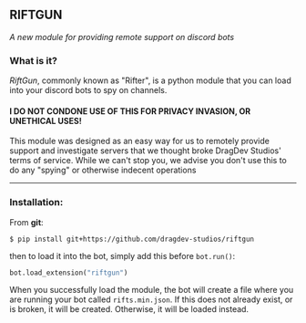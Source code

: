 ## RIFTGUN
*A new module for providing remote support on discord bots*

### What is it?
*RiftGun*, commonly known as "Rifter", is a python module that
you can load into your discord bots to spy on channels.

#### I DO NOT CONDONE USE OF THIS FOR PRIVACY INVASION, OR UNETHICAL USES!
This module was designed as an easy way for us to remotely provide 
support and investigate servers that we thought broke DragDev Studios'
terms of service. While we can't stop you, we advise you don't use this 
to do any "spying" or otherwise indecent operations

---
### Installation:
From **git**:
```shell script
$ pip install git+https://github.com/dragdev-studios/riftgun
```

then to load it into the bot, simply add this before `bot.run()`:
```python
bot.load_extension("riftgun")
```

When you successfully load the module, the bot will create a file where you are running your bot called `rifts.min.json`.
If this does not already exist, or is broken, it will be created.
Otherwise, it will be loaded instead.